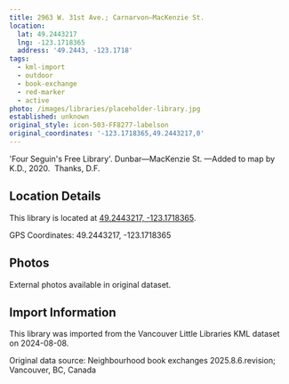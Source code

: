 ```yaml
---
title: 2963 W. 31st Ave.; Carnarvon—MacKenzie St.
location:
  lat: 49.2443217
  lng: -123.1718365
  address: '49.2443, -123.1718'
tags:
  - kml-import
  - outdoor
  - book-exchange
  - red-marker
  - active
photo: /images/libraries/placeholder-library.jpg
established: unknown
original_style: icon-503-FF8277-labelson
original_coordinates: '-123.1718365,49.2443217,0'
---
```

'Four Seguin's Free Library'.
Dunbar—MacKenzie St.
—Added to map by K.D., 2020.  Thanks, D.F.

## Location Details

This library is located at [49.2443217, -123.1718365](https://www.google.com/maps?q=49.2443217,-123.1718365).

GPS Coordinates: 49.2443217, -123.1718365

## Photos

External photos available in original dataset.

## Import Information

This library was imported from the Vancouver Little Libraries KML dataset on 2024-08-08.

Original data source: Neighbourhood book exchanges 2025.8.6.revision; Vancouver, BC, Canada
